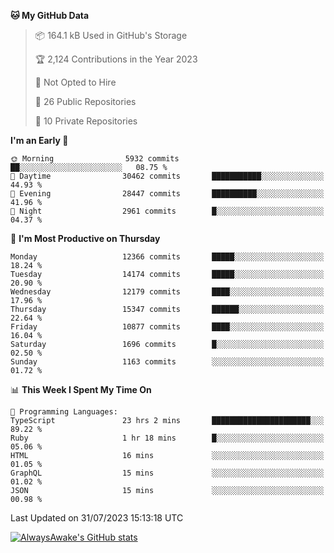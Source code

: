 <!--START_SECTION:waka-->
**🐱 My GitHub Data** 

> 📦 164.1 kB Used in GitHub's Storage 
 > 
> 🏆 2,124 Contributions in the Year 2023
 > 
> 🚫 Not Opted to Hire
 > 
> 📜 26 Public Repositories 
 > 
> 🔑 10 Private Repositories 
 > 
**I'm an Early 🐤** 

```text
🌞 Morning                5932 commits        ██░░░░░░░░░░░░░░░░░░░░░░░   08.75 % 
🌆 Daytime                30462 commits       ███████████░░░░░░░░░░░░░░   44.93 % 
🌃 Evening                28447 commits       ██████████░░░░░░░░░░░░░░░   41.96 % 
🌙 Night                  2961 commits        █░░░░░░░░░░░░░░░░░░░░░░░░   04.37 % 
```
📅 **I'm Most Productive on Thursday** 

```text
Monday                   12366 commits       █████░░░░░░░░░░░░░░░░░░░░   18.24 % 
Tuesday                  14174 commits       █████░░░░░░░░░░░░░░░░░░░░   20.90 % 
Wednesday                12179 commits       ████░░░░░░░░░░░░░░░░░░░░░   17.96 % 
Thursday                 15347 commits       ██████░░░░░░░░░░░░░░░░░░░   22.64 % 
Friday                   10877 commits       ████░░░░░░░░░░░░░░░░░░░░░   16.04 % 
Saturday                 1696 commits        █░░░░░░░░░░░░░░░░░░░░░░░░   02.50 % 
Sunday                   1163 commits        ░░░░░░░░░░░░░░░░░░░░░░░░░   01.72 % 
```


📊 **This Week I Spent My Time On** 

```text
💬 Programming Languages: 
TypeScript               23 hrs 2 mins       ██████████████████████░░░   89.22 % 
Ruby                     1 hr 18 mins        █░░░░░░░░░░░░░░░░░░░░░░░░   05.06 % 
HTML                     16 mins             ░░░░░░░░░░░░░░░░░░░░░░░░░   01.05 % 
GraphQL                  15 mins             ░░░░░░░░░░░░░░░░░░░░░░░░░   01.02 % 
JSON                     15 mins             ░░░░░░░░░░░░░░░░░░░░░░░░░   00.98 % 
```


 Last Updated on 31/07/2023 15:13:18 UTC
<!--END_SECTION:waka-->

[![AlwaysAwake's GitHub stats](https://github-readme-stats.vercel.app/api?username=AlwaysAwake&show_icons=true&theme=github_dark&count_private=true)](https://github.com/AlwaysAwake/AlwaysAwake)
